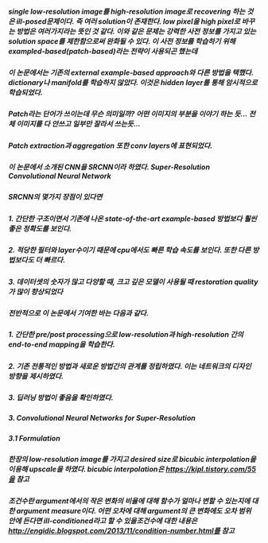##### single low-resolution image를 high-resolution image로 recovering 하는 것은 ill-posed문제이다. 즉 여러 solution이 존재한다. low pixel을 high pixel로 바꾸는 방법은 여러가지라는 뜻인 것 같다. 이와 같은 문제는 강력한 사전 정보를 가지고 있는 solution space를 제한함으로써 완화될 수 있다. 이 사전 정보를 학습하기 위해 exampled-based(patch-based)라는 전략이 사용되곤 했는데 

##### 이 논문에서는 기존의 external example-based approach와 다른 방법을 택했다. dictionary나 manifold를 학습하지 않았다. 이것은 hidden layer를 통해 암시적으로 학습되었다.
##### Patch라는 단어가 쓰이는데 무슨 의미일까? 어떤 이미지의 부분을 이야기 하는 듯... 전체 이미지를 다 안쓰고 일부만 잘라서 쓰는듯...
##### Patch extraction과 aggregation 또한 conv layers에 표현되었다.

##### 이 논문에서 소개된 CNN을 SRCNN이라 하였다. Super-Resolution Convolutional Neural Network
##### SRCNN의 몇가지 장점이 있다면
##### 1. 간단한 구조이면서 기존에 나온 state-of-the-art example-based 방법보다 훨씬 좋은 정확도를 보인다.
##### 2. 적당한 필터와 layer수이기 때문에 cpu에서도 빠른 학습 속도를 보인다. 또한 다른 방법보다도 더 빠르다.
##### 3. 데이터셋의 숫자가 많고 다양할 때, 크고 깊은 모델이 사용될 때 restoration quality가 많이 향상되었다

##### 전반적으로 이 논문에서 기여한 바는 다음과 같다.
##### 1. 간단한 pre/post processing으로 low-resolution과 high-resolution 간의 end-to-end mapping을 학습한다.
##### 2. 기존 전통적인 방법과 새로운 방법간의 관계를 정립하였다. 이는 네트워크의 디자인 방향을 제시하였다.
##### 3. 딥러닝 방법이 좋음을 확인하였다.

##### 3. Convolutional Neural Networks for Super-Resolution
##### 3.1 Formulation
##### 한장의 low-resolution image를 가지고 desired size로 bicubic interpolation을 이용해 upscale을 하였다. bicubic interpolation은 https://kipl.tistory.com/55을 참고



##### 조건수란 argument에서의 작은 변화의 비율에 대해 함수가 얼마나 변할 수 있는지에 대한 argument measure이다. 어떤 오차에 대해 argument의 큰 변화에도 오차 범위 안에 든다면 ill-conditioned라고 할 수 있을조건수에 대한 내용은 http://engidic.blogspot.com/2013/11/condition-number.html를 참고